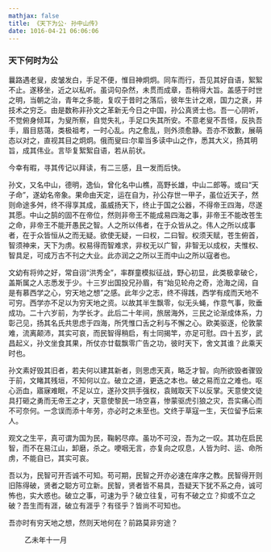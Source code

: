 ```yaml
---
mathjax: false
title: 《天下为公· 孙中山传》
date: 1016-04-21 06:06:06
---
```


### 天下何时为公

曩路遇老叟，皮皱发白，手足不便，惟目神炯炯。同车而行，吾见其好自语，絮絮不止。遂移坐，近之以私听。虽词句杂然，未贯而成章，吾稍得大旨。盖感于时世之明，当朝之治，青年之多能，复叹于昔时之落后，彼年生计之艰，国力之衰，并技术之穷乏。由是数称非孙文之革新无今日之中国，孙公真贤士也。吾一心阴听，不觉俯身倾耳，为叟所察，自觉失礼，手足口失其所安。不意老叟不吾怪，反执吾手，眉目慈蔼，类极祖考，一时心乱。内之愈乱，则外须愈静。吾亦不致歉，展萌态以对之，直视其目之炯炯。俄而叟曰:尔辈当多读中山之作，悉其大义，扬其明旨，成其伟业。言毕复絮絮自语，若从前状。

今幸有暇，寻其传记以拜读，有二三感，且一发而后快。

孙文，又名中山，德明，逸仙，曾化名中山樵，高野长雄，中山二郎等。或曰“天子命”，遂幼名帝象。果命由天定，运在自为，孙公存世一甲子，虽位近天子，然则命途多舛，终不得享其成，虽威扬天下，终止于国之公器，不得帝王四海，尽遂其愿。中山之鹄的固不在帝位，然则非帝王不能成易四海之事，非帝王不能改苍生之命，非帝王不能开愚民之智。人之所以伟者，在于众皆从之。伟人之所以成事者，在于众皆恒从之而无疑。欲使无疑，一曰权，二曰智。权须天赋，苍生俯首，智须神来，天下为虏。权易得而智难求，非权无以广智，非智无以成权，夫惟权、智具足，可成万古不刊之大业。此亦润之之所以王而中山之所以寇者也。

文幼有将帅之好，常自诩“洪秀全”，率群童模拟征战，野心初显，此类极拿破仑，盖斯属之人志悉发于少。十三岁出国投兄孙眉，有“始见轮舟之奇，沧海之阔，自是有慕西学之心，穷天地之想”之感。此年少之志，终不得践，西学有成而天地不可穷。西学亦不足以为穷天地之资。以故其半生飘零，似无头蝇，作意气事，败垂成功。二十六岁前，为学长才。此后二十年间，旅居海外，三民之论渐成体系，力彰己见，扬其名氏共思虑于四海，所凭惟口舌之利与不懈之心。欧美驱逐，伦敦蒙难，流离颠沛，其实可哀，而民智得稍启，有士同揭竿，亦足可慰。四十五岁，武昌起义，孙文坐食其果，所仗亦廿载飘零广告之功，彼时天下，舍文其谁？此乘天时也。

孙文素好毁其旧者，若夫何以建其新者，则思虑天真，略乏才智。向所欲毁者骤毁于前，文睹其残垣，不知何以立。破立之道，更迭之本也。破之易而立之难也。呕心沥血，寤寐难眠，不足以立，遂孙文拱手强权，袁贼取天下以反掌。天意使文徒具打砸之勇而无帝王之才，天意使黎民一场空喜，惨蒙驱虎引狼之灾，吾实痛心而不可奈何。一念误而添十年劳，亦必时之未至也。文终于草寇一生，天位留予后来人。

观文之生平，真可谓为国为民，鞠躬尽瘁。虽功不可没，吾为之一叹。其功在启民智，而不在易江山，卸磨，杀之。哽咽无言，亦复向之叹息，人皆为时、运、命所虏，不能自已，其实可哀。

吾以为，民智可开否诚不可知。苟可期，民智之开亦必速在庠序之教。民智得开则旧陈得破，贤者之聪方可立新。民智，贤者皆不易具，吾疑天下犹不系之舟，诚可怖也，实大惑也。破立之事，可速为乎？破立往复，可有不破之立？抑或不立之破？吾生而有涯，破立有涯乎？有径乎？皆尚不可知也。

吾亦时有穷天地之想，然则天地何在？前路莫非穷途？

　　                             乙未年十一月